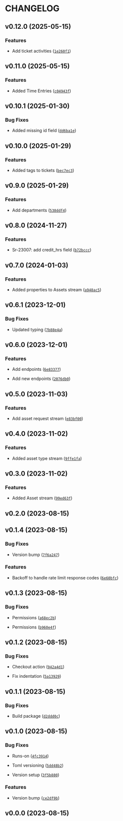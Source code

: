 # CHANGELOG


## v0.12.0 (2025-05-15)

### Features

- Add ticket activities
  ([`1e260f1`](https://github.com/Datateer/tap-freshservice/commit/1e260f13fbdea1561d8d80af7366a78049b05ecf))


## v0.11.0 (2025-05-15)

### Features

- Added Time Entries
  ([`c04943f`](https://github.com/Datateer/tap-freshservice/commit/c04943f544a66c9a8e9498e7f43988d88a21e3b2))


## v0.10.1 (2025-01-30)

### Bug Fixes

- Added missing id field
  ([`dd6ba1e`](https://github.com/Datateer/tap-freshservice/commit/dd6ba1ecd5cc09393c5d4444a5dd797ea5666e47))


## v0.10.0 (2025-01-29)

### Features

- Added tags to tickets
  ([`bec7ec3`](https://github.com/Datateer/tap-freshservice/commit/bec7ec3c62ee1f8c8fa39fca47090c031acf7903))


## v0.9.0 (2025-01-29)

### Features

- Add departments
  ([`538ddf4`](https://github.com/Datateer/tap-freshservice/commit/538ddf40f99b249afe39979269c19c4ff873f58f))


## v0.8.0 (2024-11-27)

### Features

- Sr-23007: add credit_hrs field
  ([`b72bccc`](https://github.com/Datateer/tap-freshservice/commit/b72bccc948f73cb3a22d7d9cf17db828ea8d6894))


## v0.7.0 (2024-01-03)

### Features

- Added properties to Assets stream
  ([`a948ac5`](https://github.com/Datateer/tap-freshservice/commit/a948ac5540dcbde2c1e6ddf7eb440b62ce16310c))


## v0.6.1 (2023-12-01)

### Bug Fixes

- Updated typing
  ([`7b88e4a`](https://github.com/Datateer/tap-freshservice/commit/7b88e4aab94b7c61e9c72037e7710e393f7378c5))


## v0.6.0 (2023-12-01)

### Features

- Add endpoints
  ([`6e83377`](https://github.com/Datateer/tap-freshservice/commit/6e833776c8b165b183afb9defdc5523bf33cc9dd))

- Add new endpoints
  ([`2076db0`](https://github.com/Datateer/tap-freshservice/commit/2076db0e7777bf8133ab9e16a69a865cf6aca8eb))


## v0.5.0 (2023-11-03)

### Features

- Add asset request stream
  ([`e83bf00`](https://github.com/Datateer/tap-freshservice/commit/e83bf003f42211cfd39cb6ebeffc17a3204bca34))


## v0.4.0 (2023-11-02)

### Features

- Added asset type stream
  ([`9ffe1fa`](https://github.com/Datateer/tap-freshservice/commit/9ffe1fa89f69a64c8aff5e5cbb002b1106aaa630))


## v0.3.0 (2023-11-02)

### Features

- Added Asset stream
  ([`99ed63f`](https://github.com/Datateer/tap-freshservice/commit/99ed63f3eda4dd99141a5b24936727a9216b2df4))


## v0.2.0 (2023-08-15)


## v0.1.4 (2023-08-15)

### Bug Fixes

- Version bump
  ([`7f6a247`](https://github.com/Datateer/tap-freshservice/commit/7f6a2477e9a412e86c78cad0071546ba403dd2c1))

### Features

- Backoff to handle rate limit response codes
  ([`6e60bfc`](https://github.com/Datateer/tap-freshservice/commit/6e60bfce15a100271c4b82382ee334333778b16b))


## v0.1.3 (2023-08-15)

### Bug Fixes

- Permissions
  ([`a68ec2b`](https://github.com/Datateer/tap-freshservice/commit/a68ec2bfe43ab4892764d9acbeae0c3968f77d1a))

- Permissions
  ([`b960e4f`](https://github.com/Datateer/tap-freshservice/commit/b960e4f2ce8eeb38b118eedd311f6cfca1d8c4b6))


## v0.1.2 (2023-08-15)

### Bug Fixes

- Checkout action
  ([`942a4d1`](https://github.com/Datateer/tap-freshservice/commit/942a4d12767ebaeaab263aeff7b5ec7faf91bebb))

- Fix indentation
  ([`5a13929`](https://github.com/Datateer/tap-freshservice/commit/5a13929ac6118e18d0d711b55f44030c443038ef))


## v0.1.1 (2023-08-15)

### Bug Fixes

- Build package
  ([`d2ddd0c`](https://github.com/Datateer/tap-freshservice/commit/d2ddd0ca36276ad9c45f51b1c37ec92d3b30a5c4))


## v0.1.0 (2023-08-15)

### Bug Fixes

- Runs-on
  ([`4fc3914`](https://github.com/Datateer/tap-freshservice/commit/4fc39142ca0b89edc3e99ac8bc588f1239be424f))

- Toml versioning
  ([`5dd48b2`](https://github.com/Datateer/tap-freshservice/commit/5dd48b20d38018d05597eb8f222bc55b5926634a))

- Version setup
  ([`3f5b880`](https://github.com/Datateer/tap-freshservice/commit/3f5b8801fd4950b93524aafac7c290dbc585f006))

### Features

- Version bump
  ([`ce2df9b`](https://github.com/Datateer/tap-freshservice/commit/ce2df9b807e65e07452e6497f7e16757d5191af9))


## v0.0.0 (2023-08-15)

